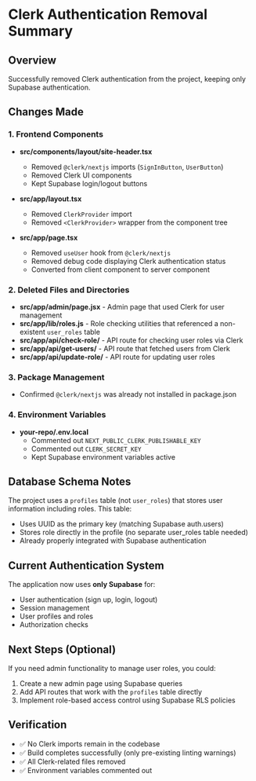 # Clerk Authentication Removal Summary

## Overview
Successfully removed Clerk authentication from the project, keeping only Supabase authentication.

## Changes Made

### 1. Frontend Components
- **src/components/layout/site-header.tsx**
  - Removed `@clerk/nextjs` imports (`SignInButton`, `UserButton`)
  - Removed Clerk UI components
  - Kept Supabase login/logout buttons

- **src/app/layout.tsx**
  - Removed `ClerkProvider` import
  - Removed `<ClerkProvider>` wrapper from the component tree

- **src/app/page.tsx**
  - Removed `useUser` hook from `@clerk/nextjs`
  - Removed debug code displaying Clerk authentication status
  - Converted from client component to server component

### 2. Deleted Files and Directories
- **src/app/admin/page.jsx** - Admin page that used Clerk for user management
- **src/app/lib/roles.js** - Role checking utilities that referenced a non-existent `user_roles` table
- **src/app/api/check-role/** - API route for checking user roles via Clerk
- **src/app/api/get-users/** - API route that fetched users from Clerk
- **src/app/api/update-role/** - API route for updating user roles

### 3. Package Management
- Confirmed `@clerk/nextjs` was already not installed in package.json

### 4. Environment Variables
- **your-repo/.env.local**
  - Commented out `NEXT_PUBLIC_CLERK_PUBLISHABLE_KEY`
  - Commented out `CLERK_SECRET_KEY`
  - Kept Supabase environment variables active

## Database Schema Notes
The project uses a `profiles` table (not `user_roles`) that stores user information including roles. This table:
- Uses UUID as the primary key (matching Supabase auth.users)
- Stores role directly in the profile (no separate user_roles table needed)
- Already properly integrated with Supabase authentication

## Current Authentication System
The application now uses **only Supabase** for:
- User authentication (sign up, login, logout)
- Session management
- User profiles and roles
- Authorization checks

## Next Steps (Optional)
If you need admin functionality to manage user roles, you could:
1. Create a new admin page using Supabase queries
2. Add API routes that work with the `profiles` table directly
3. Implement role-based access control using Supabase RLS policies

## Verification
- ✅ No Clerk imports remain in the codebase
- ✅ Build completes successfully (only pre-existing linting warnings)
- ✅ All Clerk-related files removed
- ✅ Environment variables commented out
